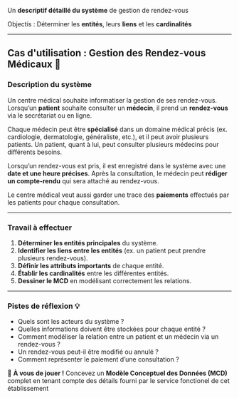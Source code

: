 Un **descriptif détaillé du système** de gestion de rendez-vous

Objectis :
Déterminer les **entités**, leurs **liens** et les **cardinalités**  

---

## **Cas d'utilisation : Gestion des Rendez-vous Médicaux** 🏥  

### **Description du système**  
Un centre médical souhaite informatiser la gestion de ses rendez-vous. Lorsqu’un **patient** souhaite consulter un **médecin**, il prend un **rendez-vous** via le secrétariat ou en ligne.  

Chaque médecin peut être **spécialisé** dans un domaine médical précis (ex. cardiologie, dermatologie, généraliste, etc.), et il peut avoir plusieurs patients. Un patient, quant à lui, peut consulter plusieurs médecins pour différents besoins.  

Lorsqu’un rendez-vous est pris, il est enregistré dans le système avec une **date et une heure précises**. Après la consultation, le médecin peut **rédiger un compte-rendu** qui sera attaché au rendez-vous.  

Le centre médical veut aussi garder une trace des **paiements** effectués par les patients pour chaque consultation.  

---

### **Travail à effectuer**  
1. **Déterminer les entités principales** du système.  
2. **Identifier les liens entre les entités** (ex. un patient peut prendre plusieurs rendez-vous).  
3. **Définir les attributs importants** de chaque entité.  
4. **Établir les cardinalités** entre les différentes entités.  
5. **Dessiner le MCD** en modélisant correctement les relations.  

---

### **Pistes de réflexion 💡**  
- Quels sont les acteurs du système ?  
- Quelles informations doivent être stockées pour chaque entité ?  
- Comment modéliser la relation entre un patient et un médecin via un rendez-vous ?  
- Un rendez-vous peut-il être modifié ou annulé ?  
- Comment représenter le paiement d’une consultation ?  

📌 **À vous de jouer !** Concevez un **Modèle Conceptuel des Données (MCD)** complet en tenant compte des détails fourni par le service fonctionel de cet établissement